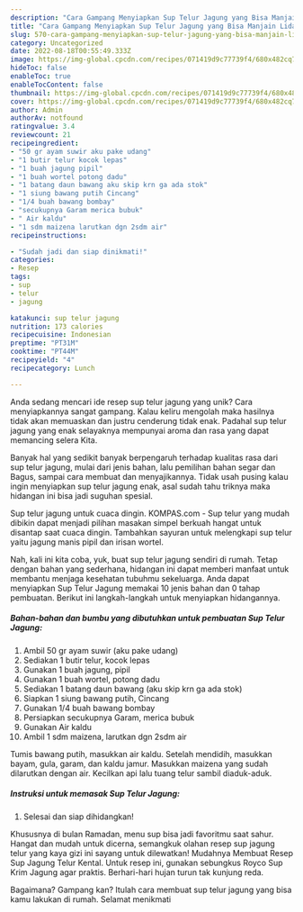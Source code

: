 ```yaml
---
description: "Cara Gampang Menyiapkan Sup Telur Jagung yang Bisa Manjain Lidah"
title: "Cara Gampang Menyiapkan Sup Telur Jagung yang Bisa Manjain Lidah"
slug: 570-cara-gampang-menyiapkan-sup-telur-jagung-yang-bisa-manjain-lidah
category: Uncategorized
date: 2022-08-18T00:55:49.333Z
image: https://img-global.cpcdn.com/recipes/071419d9c77739f4/680x482cq70/sup-telur-jagung-foto-resep-utama.jpg
hideToc: false
enableToc: true
enableTocContent: false
thumbnail: https://img-global.cpcdn.com/recipes/071419d9c77739f4/680x482cq70/sup-telur-jagung-foto-resep-utama.jpg
cover: https://img-global.cpcdn.com/recipes/071419d9c77739f4/680x482cq70/sup-telur-jagung-foto-resep-utama.jpg
author: Admin
authorAv: notfound
ratingvalue: 3.4
reviewcount: 21
recipeingredient:
- "50 gr ayam suwir aku pake udang"
- "1 butir telur kocok lepas"
- "1 buah jagung pipil"
- "1 buah wortel potong dadu"
- "1 batang daun bawang aku skip krn ga ada stok"
- "1 siung bawang putih Cincang"
- "1/4 buah bawang bombay"
- "secukupnya Garam merica bubuk"
- " Air kaldu"
- "1 sdm maizena larutkan dgn 2sdm air"
recipeinstructions:

- "Sudah jadi dan siap dinikmati!"
categories:
- Resep
tags:
- sup
- telur
- jagung

katakunci: sup telur jagung 
nutrition: 173 calories
recipecuisine: Indonesian
preptime: "PT31M"
cooktime: "PT44M"
recipeyield: "4"
recipecategory: Lunch

---
```





Anda sedang mencari ide resep sup telur jagung yang unik? Cara menyiapkannya sangat gampang. Kalau keliru mengolah maka hasilnya tidak akan memuaskan dan justru cenderung tidak enak. Padahal sup telur jagung yang enak selayaknya mempunyai aroma dan rasa yang dapat memancing selera Kita.





Banyak hal yang sedikit banyak berpengaruh terhadap kualitas rasa dari sup telur jagung, mulai dari jenis bahan, lalu pemilihan bahan segar dan Bagus, sampai cara membuat dan menyajikannya. Tidak usah pusing kalau ingin menyiapkan sup telur jagung enak,      asal sudah tahu triknya maka hidangan ini bisa jadi suguhan spesial.














Sup telur jagung untuk cuaca dingin. KOMPAS.com - Sup telur yang mudah dibikin dapat menjadi pilihan masakan simpel berkuah hangat untuk disantap saat cuaca dingin. Tambahkan sayuran untuk melengkapi sup telur yaitu jagung manis pipil dan irisan wortel.






Nah, kali ini kita coba, yuk, buat sup telur jagung sendiri di rumah. Tetap dengan bahan yang sederhana, hidangan ini dapat memberi manfaat untuk membantu menjaga kesehatan tubuhmu sekeluarga. Anda dapat menyiapkan Sup Telur Jagung memakai 10 jenis bahan dan 0 tahap pembuatan. Berikut ini langkah-langkah untuk menyiapkan hidangannya.

<!--inarticleads1-->

##### Bahan-bahan dan bumbu yang dibutuhkan untuk pembuatan Sup Telur Jagung:

1. Ambil 50 gr ayam suwir (aku pake udang)
1. Sediakan 1 butir telur, kocok lepas
1. Gunakan 1 buah jagung, pipil
1. Gunakan 1 buah wortel, potong dadu
1. Sediakan 1 batang daun bawang (aku skip krn ga ada stok)
1. Siapkan 1 siung bawang putih, Cincang
1. Gunakan 1/4 buah bawang bombay
1. Persiapkan secukupnya Garam, merica bubuk
1. Gunakan  Air kaldu
1. Ambil 1 sdm maizena, larutkan dgn 2sdm air


Tumis bawang putih, masukkan air kaldu. Setelah mendidih, masukkan bayam, gula, garam, dan kaldu jamur. Masukkan maizena yang sudah dilarutkan dengan air. Kecilkan api lalu tuang telur sambil diaduk-aduk. 

<!--inarticleads2-->

##### Instruksi untuk memasak Sup Telur Jagung:


1. Selesai dan siap dihidangkan!

Khususnya di bulan Ramadan, menu sup bisa jadi favoritmu saat sahur. Hangat dan mudah untuk dicerna, semangkuk olahan resep sup jagung telur yang kaya gizi ini sayang untuk dilewatkan! Mudahnya Membuat Resep Sup Jagung Telur Kental. Untuk resep ini, gunakan sebungkus Royco Sup Krim Jagung agar praktis. Berhari-hari hujan turun tak kunjung reda. 

Bagaimana? Gampang kan? Itulah cara membuat sup telur jagung yang bisa kamu lakukan di rumah. Selamat menikmati
